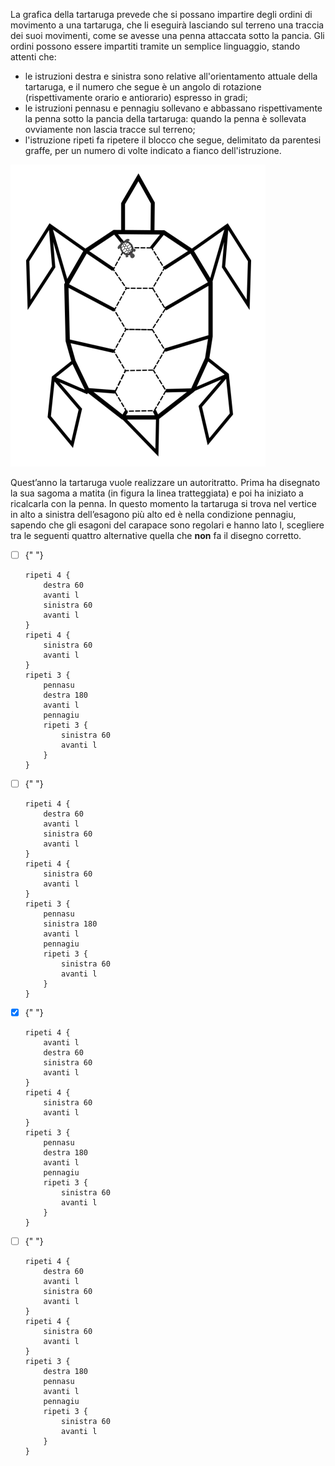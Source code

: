 La grafica della tartaruga prevede che si possano impartire degli ordini di movimento a una tartaruga, che li
eseguirà lasciando sul terreno una traccia dei suoi movimenti, come se avesse una penna attaccata sotto la
pancia. Gli ordini possono essere impartiti tramite un semplice linguaggio, stando attenti che:

- le istruzioni destra e sinistra sono relative all'orientamento attuale della tartaruga, e il numero che segue è un angolo di rotazione (rispettivamente orario e antiorario) espresso in gradi;
- le istruzioni pennasu e pennagiu sollevano e abbassano rispettivamente la penna sotto la pancia della tartaruga: quando la penna è sollevata ovviamente non lascia tracce sul terreno;
- l'istruzione ripeti fa ripetere il blocco che segue, delimitato da parentesi graffe, per un numero di volte indicato a fianco dell'istruzione.

![](es18.png)

Quest’anno la tartaruga vuole realizzare un
autoritratto. Prima ha disegnato la sua sagoma a
matita (in figura la linea tratteggiata) e poi ha
iniziato a ricalcarla con la penna.
In questo momento la tartaruga si trova nel vertice
in alto a sinistra dell’esagono più alto ed è nella
condizione pennagiu, sapendo che gli esagoni
del carapace sono regolari e hanno lato l,
scegliere tra le seguenti quattro alternative quella
che **non** fa il disegno corretto.

- [ ] {" "}
  ```
  ripeti 4 {
      destra 60
      avanti l
      sinistra 60
      avanti l
  }
  ripeti 4 {
      sinistra 60
      avanti l
  }
  ripeti 3 {
      pennasu
      destra 180
      avanti l
      pennagiu
      ripeti 3 {
          sinistra 60
          avanti l
      }
  }
  ```
- [ ] {" "}
  ```
  ripeti 4 {
      destra 60
      avanti l
      sinistra 60
      avanti l
  }
  ripeti 4 {
      sinistra 60
      avanti l
  }
  ripeti 3 {
      pennasu
      sinistra 180
      avanti l
      pennagiu
      ripeti 3 {
          sinistra 60
          avanti l
      }
  }
  ```
- [x] {" "}
  ```
  ripeti 4 {
      avanti l
      destra 60
      sinistra 60
      avanti l
  }
  ripeti 4 {
      sinistra 60
      avanti l
  }
  ripeti 3 {
      pennasu
      destra 180
      avanti l
      pennagiu
      ripeti 3 {
          sinistra 60
          avanti l
      }
  }
  ```
- [ ] {" "}
  ```
  ripeti 4 {
      destra 60
      avanti l
      sinistra 60
      avanti l
  }
  ripeti 4 {
      sinistra 60
      avanti l
  }
  ripeti 3 {
      destra 180
      pennasu
      avanti l
      pennagiu
      ripeti 3 {
          sinistra 60
          avanti l
      }
  }
  ```
